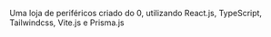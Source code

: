 
Uma loja de periféricos criado do 0, utilizando React.js, TypeScript, Tailwindcss, Vite.js e Prisma.js
